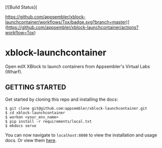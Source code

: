 [![Build Status](

https://github.com/appsembler/xblock-launchcontainer/workflows/Tox/badge.svg?branch=master)](https://github.com/appsembler/xblock-launchcontainer/actions?workflow=Tox)

# xblock-launchcontainer

Open edX XBlock to launch containers from Appsembler's Virtual Labs (Wharf).

## GETTING STARTED 

Get started by cloning this repo and installing the docs: 

``` 
$ git clone git@github.com:appsembler/xblock-launchcontainer.git
$ cd xblock-launchcontainer
$ workon <your_env_name>
$ pip install -r requirements/local.txt
$ mkdocs serve 
```

You can now navigate to `localhost:8080` to view the installation and usage docs. Or view them [here](docs/index.md).
